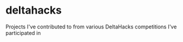 # deltahacks
Projects I've contributed to from various DeltaHacks competitions I've participated in
